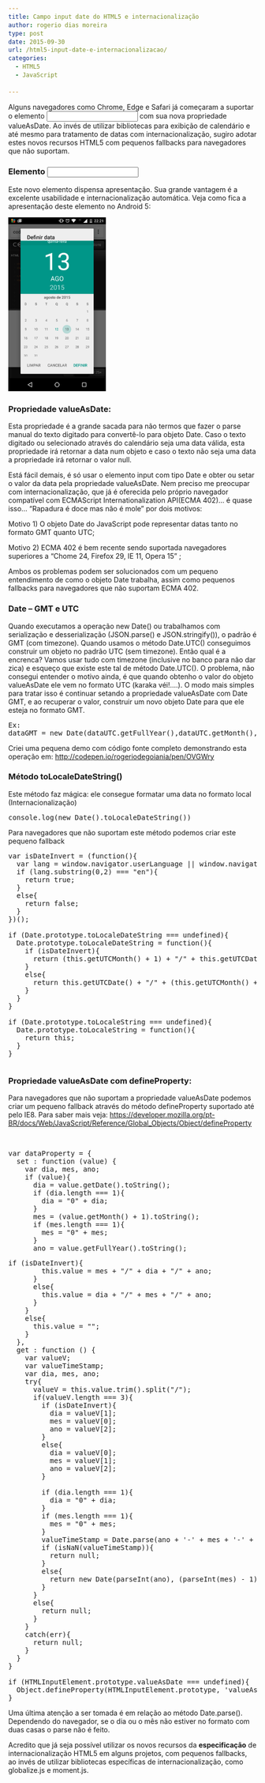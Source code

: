 ```yaml
---
title: Campo input date do HTML5 e internacionalização
author: rogerio dias moreira
type: post
date: 2015-09-30
url: /html5-input-date-e-internacionalizacao/
categories:
  - HTML5
  - JavaScript

---
```

Alguns navegadores como Chrome, Edge e Safari já começaram a suportar o elemento <input type=&#8221;date&#8221;> com sua nova propriedade valueAsDate. Ao invés de utilizar bibliotecas para exibição de calendário e até mesmo para tratamento de datas com internacionalização, sugiro adotar estes novos recursos HTML5 com pequenos fallbacks para navegadores que não suportam.

<h3 style="text-align: left;">
  Elemento <input type=&#8221;date&#8221;>
</h3>

Este novo elemento dispensa apresentação. Sua grande vantagem é a excelente usabilidade e internacionalização automática. Veja como fica a apresentação deste elemento no Android 5:

[<img class="  wp-image-50884 aligncenter" src="https://raw.githubusercontent.com/diegoeis/tableless-static-images/master/2015/08/inputdateandroid.png" alt="inputdateandroid" width="198" height="352" />][1]

<h3 style="text-align: left;">
  <strong>Propriedade valueAsDate:</strong>
</h3>

Esta propriedade é a grande sacada para não termos que fazer o parse manual do texto digitado para convertê-lo para objeto Date. Caso o texto digitado ou selecionado através do calendário seja uma data válida, esta propriedade irá retornar a data num objeto e caso o texto não seja uma data a propriedade irá retornar o valor null.

Está fácil demais, é só usar o elemento input com tipo Date e obter ou setar o valor da data pela propriedade valueAsDate. Nem preciso me preocupar com internacionalização, que já é oferecida pelo próprio navegador compatível com ECMAScript Internationalization API(ECMA 402)&#8230; é quase isso&#8230; &#8220;Rapadura é doce mas não é mole&#8221; por dois motivos:

Motivo 1) O objeto Date do JavaScript pode representar datas tanto no formato GMT quanto UTC;

Motivo 2) ECMA 402 é bem recente sendo suportada navegadores superiores a &#8220;Chome 24, Firefox 29, IE 11, Opera 15&#8221; ;

Ambos os problemas podem ser solucionados com um pequeno entendimento de como o objeto Date trabalha, assim como pequenos fallbacks para navegadores que não suportam ECMA 402.

<h3 style="text-align: left;">
  Date &#8211; GMT e UTC
</h3>

Quando executamos a operação new Date() ou trabalhamos com serialização e desserialização (JSON.parse() e JSON.stringify()), o padrão é GMT (com timezone). Quando usamos o método Date.UTC() conseguimos construir um objeto no padrão UTC (sem timezone). Então qual é a encrenca? Vamos usar tudo com timezone (inclusive no banco para não dar zica) e esqueço que existe este tal de método Date.UTC(). O problema, não consegui entender o motivo ainda, é que quando obtenho o valor do objeto valueAsDate ele vem no formato UTC (karaka véi!&#8230;.). O modo mais simples para tratar isso é continuar setando a propriedade valueAsDate com Date GMT, e ao recuperar o valor, construir um novo objeto Date para que ele esteja no formato GMT.

<pre>Ex: 
dataGMT = new Date(dataUTC.getFullYear(),dataUTC.getMonth(),dataUTC.getDate())</pre>

Criei uma pequena demo com código fonte completo demonstrando esta operação em: <a href="http://codepen.io/rogeriodegoiania/pen/OVGWry" target="_blank">http://codepen.io/rogeriodegoiania/pen/OVGWry</a>

<h3 style="text-align: left;">
  Método toLocaleDateString()
</h3>

Este método faz mágica: ele consegue formatar uma data no formato local (Internacionalização)

<pre>console.log(new Date().toLocaleDateString())</pre>

Para navegadores que não suportam este método podemos criar este pequeno fallback

<pre>var isDateInvert = (function(){
  var lang = window.navigator.userLanguage || window.navigator.language;
  if (lang.substring(0,2) === "en"){
    return true;
  }
  else{
    return false;
  }
})();
 
if (Date.prototype.toLocaleDateString === undefined){
  Date.prototype.toLocaleDateString = function(){
    if (isDateInvert){
      return (this.getUTCMonth() + 1) + "/" + this.getUTCDate() + "/" + this.getFullYear();
    }
    else{
      return this.getUTCDate() + "/" + (this.getUTCMonth() + 1) + "/" + this.getFullYear();
    }
  }
}
 
if (Date.prototype.toLocaleString === undefined){
  Date.prototype.toLocaleString = function(){
    return this;
  }
}</pre>

<pre style="text-align: center;"></pre>

<h3 style="text-align: left;">
  <strong>Propriedade valueAsDate com defineProperty:</strong>
</h3>

Para navegadores que não suportam a propriedade valueAsDate podemos criar um pequeno fallback através do método defineProperty suportado até pelo IE8. Para saber mais veja: <https://developer.mozilla.org/pt-BR/docs/Web/JavaScript/Reference/Global_Objects/Object/defineProperty>

&nbsp;

<pre>var dataProperty = {
  set : function (value) {
    var dia, mes, ano;
    if (value){
      dia = value.getDate().toString();
      if (dia.length === 1){
        dia = "0" + dia;
      }
      mes = (value.getMonth() + 1).toString();
      if (mes.length === 1){
        mes = "0" + mes;
      }
      ano = value.getFullYear().toString();</pre>

<pre>if (isDateInvert){
        this.value = mes + "/" + dia + "/" + ano;
      }
      else{
        this.value = dia + "/" + mes + "/" + ano;
      }
    }
    else{
      this.value = "";
    }
  },
  get : function () {
    var valueV;
    var valueTimeStamp;
    var dia, mes, ano;
    try{
      valueV = this.value.trim().split("/");
      if(valueV.length === 3){
        if (isDateInvert){
          dia = valueV[1];
          mes = valueV[0];
          ano = valueV[2]; 
        }
        else{
          dia = valueV[0];
          mes = valueV[1];
          ano = valueV[2];
        }
 
        if (dia.length === 1){
          dia = "0" + dia;
        }
        if (mes.length === 1){
          mes = "0" + mes;
        }
        valueTimeStamp = Date.parse(ano + '-' + mes + '-' + dia);
        if (isNaN(valueTimeStamp)){
          return null;
        }
        else{
          return new Date(parseInt(ano), (parseInt(mes) - 1), parseInt(dia));
        }
      }
      else{
        return null;
      }
    }
    catch(err){
      return null;
    }
  }
}
 
if (HTMLInputElement.prototype.valueAsDate === undefined){
  Object.defineProperty(HTMLInputElement.prototype, 'valueAsDate', dataProperty);
}</pre>

Uma última atenção a ser tomada é em relação ao método Date.parse(). Dependendo do navegador, se o dia ou o mês não estiver no formato com duas casas o parse não é feito.

Acredito que já seja possível utilizar os novos recursos da **especificação** de internacionalização HTML5 em alguns projetos, com pequenos fallbacks, ao invés de utilizar bibliotecas específicas de internacionalização, como globalize.js e moment.js.

 [1]: https://raw.githubusercontent.com/diegoeis/tableless-static-images/master/2015/08/inputdateandroid.png